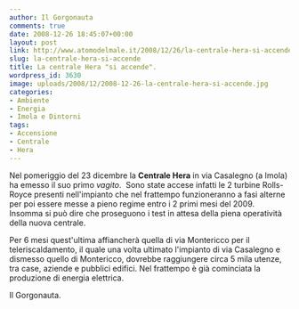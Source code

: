 ```yaml
---
author: Il Gorgonauta
comments: true
date: 2008-12-26 18:45:07+00:00
layout: post
link: http://www.atomodelmale.it/2008/12/26/la-centrale-hera-si-accende/
slug: la-centrale-hera-si-accende
title: La centrale Hera "si accende".
wordpress_id: 3630
image: uploads/2008/12/2008-12-26-la-centrale-hera-si-accende.jpg
categories:
- Ambiente
- Energia
- Imola e Dintorni
tags:
- Accensione
- Centrale
- Hera
---
```


Nel pomeriggio del 23 dicembre la **Centrale Hera** in via Casalegno (a Imola) ha emesso il suo primo _vagito_.  Sono state accese infatti le 2 turbine Rolls-Royce presenti nell'impianto che nel frattempo funzioneranno a fasi alterne per poi essere messe a pieno regime entro i 2 primi mesi del 2009. Insomma si può dire che proseguono i test in attesa della piena operatività della nuova centrale.

Per 6 mesi quest'ultima affiancherà quella di via Montericco per il teleriscaldamento, il quale una volta ultimato l'impianto di via Casalegno e dismesso quello di Montericco, dovrebbe raggiungere circa 5 mila utenze, tra case, aziende e pubblici edifici. Nel frattempo è già cominciata la produzione di energia elettrica.

Il Gorgonauta.
